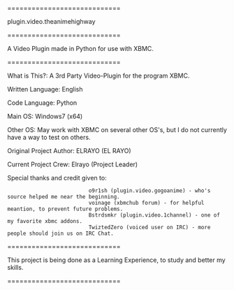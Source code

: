 ============================

plugin.video.theanimehighway

============================


A Video Plugin made in Python for use with XBMC.


============================

What is This?: A 3rd Party Video-Plugin for the program XBMC.

Written Language: English

Code Language: Python

Main OS: Windows7 (x64)

Other OS: May work with XBMC on several other OS's, but I do not currently have a way to test on others.

Original Project Author: ELRAYO (EL RAYO)

Current Project Crew: Elrayo (Project Leader)

Special thanks and credit given to:

                              o9r1sh (plugin.video.gogoanime) - who's source helped me near the beginning.
                              voinage (xbmchub forum) - for helpful meantion, to prevent future problems.
                              Bstrdsmkr (plugin.video.1channel) - one of my favorite xbmc addons.
                              TwiztedZero (voiced user on IRC) - more people should join us on IRC Chat.
                              
                              
                              
                              
============================

This project is being done as a Learning Experience, to study and better my skills.

============================